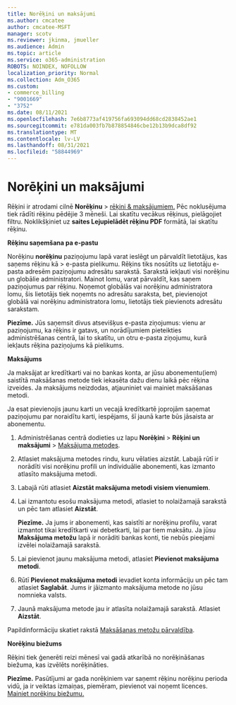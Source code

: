 ```yaml
---
title: Norēķini un maksājumi
ms.author: cmcatee
author: cmcatee-MSFT
manager: scotv
ms.reviewer: jkinma, jmueller
ms.audience: Admin
ms.topic: article
ms.service: o365-administration
ROBOTS: NOINDEX, NOFOLLOW
localization_priority: Normal
ms.collection: Adm_O365
ms.custom:
- commerce_billing
- "9001669"
- "3752"
ms.date: 08/11/2021
ms.openlocfilehash: 7e6b8773af419756fa693094dd68cd2838452ae1
ms.sourcegitcommit: e781da003fb7b878854846cbe12b13b9dca8df92
ms.translationtype: MT
ms.contentlocale: lv-LV
ms.lasthandoff: 08/31/2021
ms.locfileid: "58844969"
---
```

# <a name="billing-and-payment"></a>Norēķini un maksājumi

Rēķini ir atrodami cilnē **Norēķinu**  >  [rēķini & maksājumiem.](https://go.microsoft.com/fwlink/p/?linkid=848039)  Pēc noklusējuma tiek rādīti rēķinu pēdējie 3 mēneši.  Lai skatītu vecākus rēķinus, pielāgojiet filtru.  Noklikšķiniet uz **saites Lejupielādēt rēķinu PDF** formātā, lai skatītu rēķinu.

**Rēķinu saņemšana pa e-pastu**

Norēķinu **norēķinu** paziņojumu lapā varat ieslēgt un pārvaldīt lietotājus, kas saņems rēķinu kā  >  [](https://go.microsoft.com/fwlink/p/?linkid=853212) e-pasta pielikumu.  Rēķins tiks nosūtīts uz lietotāju e-pasta adresēm paziņojumu adresātu sarakstā. Sarakstā iekļauti visi norēķinu un globālie administratori.  Mainot lomu, varat pārvaldīt, kas saņem paziņojumus par rēķinu.  Noņemot globālās vai norēķinu administratora lomu, šis lietotājs tiek noņemts no adresātu saraksta, bet, pievienojot globālā vai norēķinu administratora lomu, lietotājs tiek pievienots adresātu sarakstam.

**Piezīme.** Jūs saņemsit divus atsevišķus e-pasta ziņojumus: vienu ar paziņojumu, ka rēķins ir gatavs, un norādījumiem pieteikties administrēšanas centrā, lai to skatītu, un otru e-pasta ziņojumu, kurā iekļauts rēķina paziņojums kā pielikums.

**Maksājums**

Ja maksājat ar kredītkarti vai no bankas konta, ar jūsu abonementu(iem) saistītā maksāšanas metode tiek iekasēta dažu dienu laikā pēc rēķina izveides. Ja maksājums neizdodas, atjauniniet vai mainiet maksāšanas metodi.

Ja esat pievienojis jaunu karti un vecajā kredītkartē joprojām saņemat paziņojumu par noraidītu karti, iespējams, šī jaunā karte būs jāsaista ar abonementu.

1. Administrēšanas centrā dodieties uz lapu **Norēķini** > **Rēķini un maksājumi** > [Maksājuma metodes](https://go.microsoft.com/fwlink/p/?linkid=2018806).

2. Atlasiet maksājuma metodes rindu, kuru vēlaties aizstāt. Labajā rūtī ir norādīti visi norēķinu profili un individuālie abonementi, kas izmanto atlasīto maksājuma metodi.

3. Labajā rūti atlasiet **Aizstāt maksājuma metodi visiem vienumiem**.

4. Lai izmantotu esošu maksājuma metodi, atlasiet to nolaižamajā sarakstā un pēc tam atlasiet **Aizstāt**.

    **Piezīme.** Ja jums ir abonementi, kas saistīti ar norēķinu profilu, varat izmantot tikai kredītkarti vai debetkarti, lai par tiem maksātu. Ja jūsu **Maksājuma metožu** lapā ir norāditi bankas konti, tie nebūs pieejami izvēlei nolaižamajā sarakstā.

5. Lai pievienot jaunu maksājuma metodi, atlasiet **Pievienot maksājuma metodi**.

6. Rūtī **Pievienot maksājuma metodi** ievadiet konta informāciju un pēc tam atlasiet **Saglabāt**. Jums ir jāizmanto maksājuma metode no jūsu nomnieka valsts.

7. Jaunā maksājuma metode jau ir atlasīta nolaižamajā sarakstā. Atlasiet **Aizstāt**.

Papildinformāciju skatiet rakstā [Maksāšanas metožu pārvaldība](https://docs.microsoft.com/microsoft-365/commerce/billing-and-payments/manage-payment-methods).

**Norēķinu biežums**

Rēķini tiek ģenerēti reizi mēnesī vai gadā atkarībā no norēķināšanas biežuma, kas izvēlēts norēķināties.  

**Piezīme.** Pasūtījumi ar gada norēķiniem var saņemt rēķinu norēķinu perioda vidū, ja ir veiktas izmaiņas, piemēram, pievienot vai noņemt licences. [Mainiet norēķinu biežumu.](https://docs.microsoft.com/microsoft-365/commerce/billing-and-payments/change-payment-frequency)
